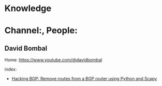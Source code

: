 # Knowledge
# Channel:, People:
## David Bombal
Home: https://www.youtube.com/@davidbombal

index:
- [Hacking BGP: Remove routes from a BGP router using Python and Scapy](https://youtu.be/IFYBIjjXLbQ)
